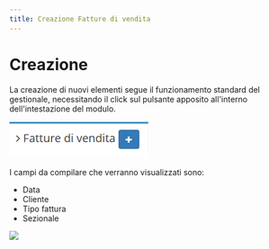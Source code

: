 ```yaml
---
title: Creazione Fatture di vendita
---
```


# Creazione

La creazione di nuovi elementi segue il funzionamento standard del gestionale, necessitando il click sul pulsante apposito all'interno dell'intestazione del modulo.

![Screenshot creazione fatture di vendita](../../../.gitbook/assets/AggiungereFattureDiVendita.PNG)

I campi da compilare che verranno visualizzati sono:

* Data
* Cliente
* Tipo fattura
* Sezionale

![](https://firebasestorage.googleapis.com/v0/b/gitbook-x-prod.appspot.com/o/spaces%2F-LZJeLg23eVDvrCv74U7-887967055%2Fuploads%2FiRKzbcec3nzzpUoFakbw%2Ffile.png?alt=media)
